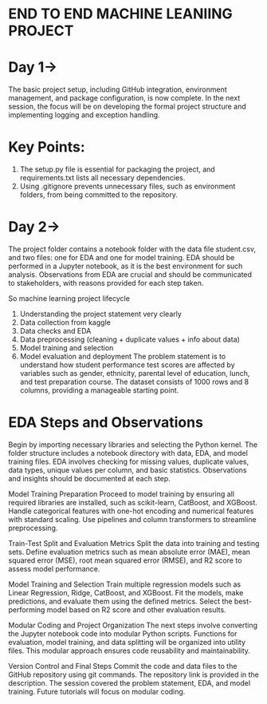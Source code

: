 # END TO END MACHINE LEANIING PROJECT

# Day 1->
The basic project setup, including GitHub integration, environment management, and package configuration, is now complete. In the next session, the focus will be on developing the formal project structure and implementing logging and exception handling.
# Key Points:
1. The setup.py file is essential for packaging the project, and requirements.txt lists all necessary dependencies.
2. Using .gitignore prevents unnecessary files, such as environment folders, from being committed to the repository.

# Day 2->
The project folder contains a notebook folder with the data file student.csv, and two files: one for EDA and one for model training. EDA should be performed in a Jupyter notebook, as it is the best environment for such analysis. Observations from EDA are crucial and should be communicated to stakeholders, with reasons provided for each step taken.

So machine learning project lifecycle 
1. Understanding the project statement very clearly
2. Data collection from kaggle
3. Data checks and EDA
4. Data preprocessing (cleaning + duplicate values + info about data)
5. Model training and selection
6. Model evaluation and deployment
The problem statement is to understand how student performance test scores are affected by variables such as gender, ethnicity, parental level of education, lunch, and test preparation course. The dataset consists of 1000 rows and 8 columns, providing a manageable starting point.

# EDA Steps and Observations
Begin by importing necessary libraries and selecting the Python kernel. The folder structure includes a notebook directory with data, EDA, and model training files. EDA involves checking for missing values, duplicate values, data types, unique values per column, and basic statistics. Observations and insights should be documented at each step.

Model Training Preparation
Proceed to model training by ensuring all required libraries are installed, such as scikit-learn, CatBoost, and XGBoost. Handle categorical features with one-hot encoding and numerical features with standard scaling. Use pipelines and column transformers to streamline preprocessing.

Train-Test Split and Evaluation Metrics
Split the data into training and testing sets. Define evaluation metrics such as mean absolute error (MAE), mean squared error (MSE), root mean squared error (RMSE), and R2 score to assess model performance.

Model Training and Selection
Train multiple regression models such as Linear Regression, Ridge, CatBoost, and XGBoost. Fit the models, make predictions, and evaluate them using the defined metrics. Select the best-performing model based on R2 score and other evaluation results.

Modular Coding and Project Organization
The next steps involve converting the Jupyter notebook code into modular Python scripts. Functions for evaluation, model training, and data splitting will be organized into utility files. This modular approach ensures code reusability and maintainability.

Version Control and Final Steps
Commit the code and data files to the GitHub repository using git commands. The repository link is provided in the description. The session covered the problem statement, EDA, and model training. Future tutorials will focus on modular coding.
